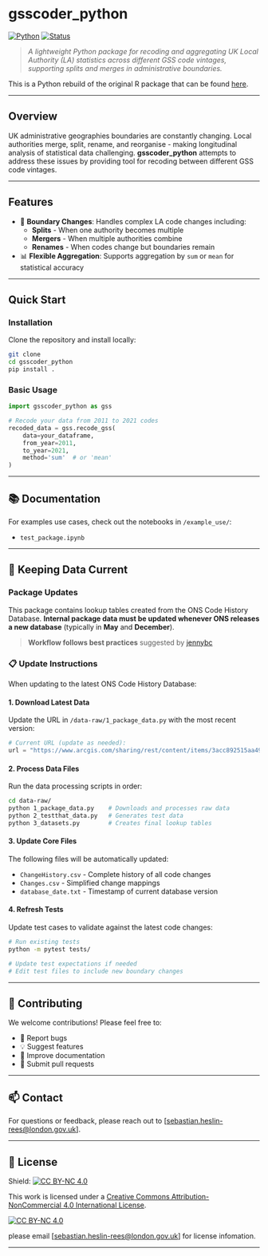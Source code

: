 # gsscoder_python

[![Python](https://img.shields.io/badge/python-3.8+-blue.svg)](https://www.python.org/downloads/)
[![Status](https://img.shields.io/badge/status-active-brightgreen.svg)]()

> *A lightweight Python package for recoding and aggregating UK Local Authority (LA) statistics across different GSS code vintages, supporting splits and merges in administrative boundaries.*

This is a Python rebuild of the original R package that can be found [here](https://github.com/Greater-London-Authority/gsscoder/tree/main).

---

##  Overview

UK administrative geographies boundaries are constantly changing. Local authorities merge, split, rename, and reorganise - making longitudinal analysis of statistical data challenging. **gsscoder_python** attempts to address these issues by providing tool for recoding between different GSS code vintages.

---

##  Features

- 🔀 **Boundary Changes**: Handles complex LA code changes including:
  - **Splits** - When one authority becomes multiple
  - **Mergers** - When multiple authorities combine
  - **Renames** - When codes change but boundaries remain
- 📊 **Flexible Aggregation**: Supports aggregation by `sum` or `mean` for statistical accuracy


---

##  Quick Start

### Installation

Clone the repository and install locally:

```bash
git clone 
cd gsscoder_python
pip install .
```

### Basic Usage

```python
import gsscoder_python as gss

# Recode your data from 2011 to 2021 codes
recoded_data = gss.recode_gss(
    data=your_dataframe,
    from_year=2011,
    to_year=2021,
    method='sum'  # or 'mean'
)
```

---

## 📚 Documentation

For examples use cases, check out the notebooks in `/example_use/`:
- `test_package.ipynb` 

---

## 🔄 Keeping Data Current

### Package Updates

This package contains lookup tables created from the ONS Code History Database. **Internal package data must be updated whenever ONS releases a new database** (typically in **May** and **December**).

>  **Workflow follows best practices** suggested by [jennybc](https://github.com/r-lib/usethis/issues/1091)

### 📋 Update Instructions

When updating to the latest ONS Code History Database:

#### 1. **Download Latest Data**
Update the URL in `/data-raw/1_package_data.py` with the most recent version:

```python
# Current URL (update as needed):
url = "https://www.arcgis.com/sharing/rest/content/items/3acc892515aa49a8885c2deb734ebd3d/data"
```

#### 2. **Process Data Files**

Run the data processing scripts in order:

```bash
cd data-raw/
python 1_package_data.py    # Downloads and processes raw data
python 2_testthat_data.py   # Generates test data
python 3_datasets.py        # Creates final lookup tables
```

#### 3. **Update Core Files**

The following files will be automatically updated:
- `ChangeHistory.csv` - Complete history of all code changes
- `Changes.csv` - Simplified change mappings  
- `database_date.txt` - Timestamp of current database version

#### 4. **Refresh Tests**

Update test cases to validate against the latest code changes:

```bash
# Run existing tests
python -m pytest tests/

# Update test expectations if needed
# Edit test files to include new boundary changes
```

---

## 🤝 Contributing

We welcome contributions! Please feel free to:
- 🐛 Report bugs
- 💡 Suggest features  
- 📝 Improve documentation
- 🔧 Submit pull requests

---


## 📫 Contact

For questions or feedback, please reach out to [sebastian.heslin-rees@london.gov.uk].

---

## 📄 License
Shield: [![CC BY-NC 4.0][cc-by-nc-shield]][cc-by-nc]

This work is licensed under a
[Creative Commons Attribution-NonCommercial 4.0 International License][cc-by-nc].

[![CC BY-NC 4.0][cc-by-nc-image]][cc-by-nc]

[cc-by-nc]: https://creativecommons.org/licenses/by-nc/4.0/
[cc-by-nc-image]: https://licensebuttons.net/l/by-nc/4.0/88x31.png
[cc-by-nc-shield]: https://img.shields.io/badge/License-CC%20BY--NC%204.0-lightgrey.svg

please email [sebastian.heslin-rees@london.gov.uk] for license infomation.

---

